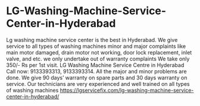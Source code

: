 # LG-Washing-Machine-Service-Center-in-Hyderabad
 Lg washing machine service center is the best in Hyderabad. We give service to all types of washing machines minor and major complaints like main motor damaged, drain motor not working, door lock replacement, inlet valve, and etc. we only undertake out of warranty complaints We take only 350/- Rs per 1st visit. LG Washing Machine Service Centre in Hyderabad Call now: 9133393313, 9133393314. All the major and minor problems are done. We give 90 days’ warranty on spare parts and 30 days warranty on service. Our technicians are very experienced and well trained on all types of washing machines    https://lgservicefix.com/lg-washing-machine-service-center-in-hyderabad/
